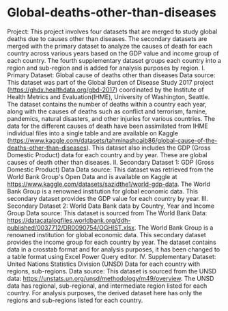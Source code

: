 # Global-deaths-other-than-diseases
Project: This project involves four datasets that are merged to study global deaths due 
to causes other than diseases. The secondary datasets are merged with the primary dataset 
to analyze the causes of death for each country across various years based on the GDP value
and income group of each country. The fourth supplementary dataset groups each country 
into a region and sub-region and is added for analysis purposes by region.
I.	Primary Dataset:  Global cause of deaths other than diseases
Data source: This dataset was part of the Global Burden of Disease Study 2017 project (https://ghdx.healthdata.org/gbd-2017) coordinated by the Institute of Health Metrics and Evaluation(IHME), University of Washington, Seattle.  The dataset contains the number of deaths within a country each year, along with the causes of deaths such as conflict and terrorism, famine, pandemics, natural disasters, and other injuries for various countries. The data for the different causes of death have been assimilated from IHME individual files into a single table and are available on Kaggle (https://www.kaggle.com/datasets/tahminashoaib86/global-cause-of-the-deaths-other-than-diseases).  This dataset also includes the GDP (Gross Domestic Product) data for each country and by year. These are global causes of death other than diseases.
II.	Secondary Dataset 1: GDP (Gross Domestic Product) Data 
Data source: This dataset was retrieved from the World Bank Group's Open Data and is available on Kaggle at https://www.kaggle.com/datasets/sazidthe1/world-gdp-data.  The World Bank Group is a renowned institution for global economic data. This secondary dataset provides the GDP value for each country by year. 
III.	Secondary Dataset 2: World Data Bank data by Country, Year and Income Group
Data source: This dataset is sourced from The World Bank Data: https://datacatalogfiles.worldbank.org/ddh-published/0037712/DR0090754/OGHIST.xlsx. The World Bank Group is a renowned institution for global economic data. This secondary dataset provides the income group for each country by year. The dataset contains data in a crosstab format and for analysis purposes, it has been changed to a table format using Excel Power Query editor.
IV.	Supplementary Dataset: United Nations Statistics Division (UNSD) Data for each country with regions, sub-regions.
Data source: This dataset is sourced from the UNSD data: https://unstats.un.org/unsd/methodology/m49/overview. 
The UNSD data has regional, sub-regional, and intermediate region listed for each country. For analysis purposes, the derived dataset here has only the regions and sub-regions listed for each country. 
